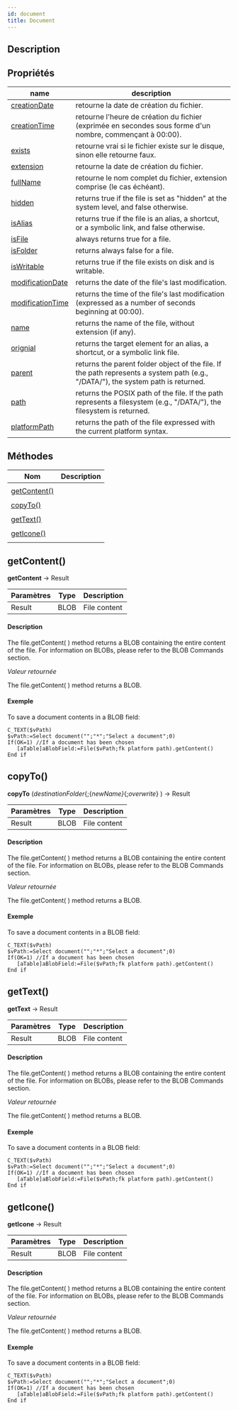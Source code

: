 ```yaml
---
id: document
title: Document
---
```


## Description

## Propriétés

<!-- REF document.properties -->
| name                                                                         | description                                                                                                                                                                         |
| ---------------------------------------------------------------------------- | ----------------------------------------------------------------------------------------------------------------------------------------------------------------------------------- |
|<!-- REF document.creationDate -->[creationDate]()<!-- END REF -->|<!-- REF document.creationDateDesc -->retourne la date de création du fichier.<!-- END REF -->|
|<!-- REF document.creationTime -->[creationTime]()<!-- END REF -->| <!-- REF document.creationTimeDesc --> retourne l'heure de création du fichier (exprimée en secondes sous forme d'un nombre, commençant à 00:00). <!-- END REF -->|
|<!-- REF document.exists -->[exists]()<!-- END REF -->|<!-- REF document.existsDesc --> retourne vrai si le fichier existe sur le disque, sinon elle retourne faux.<!-- END REF -->|
|<!-- REF document.extension -->[extension]()<!-- END REF -->| <!-- REF document.extensionDesc -->retourne la date de création du fichier. <!-- END REF -->|
|<!-- REF document.fullName -->[fullName]()<!-- END REF -->|<!-- REF document.fullNameDesc -->retourne le nom complet du fichier, extension comprise (le cas échéant).<!-- END REF -->|
|<!-- REF document.hidden -->[hidden]() <!-- END REF -->|<!-- REF document.hiddenDesc -->  returns true if the file is set as "hidden" at the system level, and false otherwise. <!-- END REF -->|
|<!-- REF document.isAlias -->[isAlias]()<!-- END REF -->| <!-- REF document.isAliasDesc -->returns true if the file is an alias, a shortcut, or a symbolic link, and false otherwise.<!-- END REF -->|
|<!-- REF document.isFile -->[isFile]() <!-- END REF -->|<!-- REF document.isFileDesc -->always returns true for a file.<!-- END REF -->|
|<!-- REF document.isFolder -->[isFolder]()<!-- END REF -->|<!-- REF document.isFolderDesc -->returns always false for a file.<!-- END REF -->|
|<!-- REF document.isWritable -->[isWritable]()<!-- END REF -->|<!-- REF document.isWritableDesc -->returns true if the file exists on disk and is writable.<!-- END REF -->|
|<!-- REF document.modificationDate -->[modificationDate]()<!-- END REF -->|<!-- REF document.modificationDateDesc --> returns the date of the file's last modification.<!-- END REF -->|
|<!-- REF document.modificationTime -->[modificationTime]()<!-- END REF -->|<!-- REF document.modificationTimeDesc -->returns the time of the file's last modification (expressed as a number of seconds beginning at 00:00).<!-- END REF -->|
|<!-- REF document.name -->[name]()<!-- END REF -->| <!-- REF document.nameDesc --> returns the name of the file, without extension (if any).<!-- END REF -->|
|<!-- REF document.original -->[orignial]() <!-- END REF -->|<!-- REF document.originalDesc -->returns the target element for an alias, a shortcut, or a symbolic link file.<!-- END REF -->|
|<!-- REF document.parent -->[parent]()<!-- END REF -->|<!-- REF document.parentDesc -->returns the parent folder object of the file. If the path represents a system path (e.g., "/DATA/"), the system path is returned.<!-- END REF -->|
|<!-- REF document.path -->[path]()<!-- END REF -->|<!-- REF document.pathDesc -->returns the POSIX path of the file. If the path represents a filesystem (e.g., "/DATA/"), the filesystem is returned.<!-- END REF -->|
|<!-- REF document.platformPath -->[platformPath]()<!-- END REF -->|  <!-- REF document.platformPathDesc -->returns the path of the file expressed with the current platform syntax. <!-- END REF -->|
<!-- END REF -->

## Méthodes

















| Nom                           | Description                                  |
| ----------------------------- | -------------------------------------------- |
|<!-- REF document.methods -->|                                              |
| [getContent()](#getcontent)   |<!-- INCLUDE Document.getContent.Summary -->|
|                               |<!--INCLUDE Document.getContent.Syntax -->|
| [copyTo()](#copyto)           |<!-- INCLUDE Document.copyTo.Summary -->|
|                               |<!--INCLUDE Document.copyTo.Syntax -->|
| [getText()](#gettext)         |<!-- INCLUDE Document.getText.Summary -->|
|                               |<!--INCLUDE Document.getText.Syntax -->|
| [getIcone()](#geticone)       |<!-- INCLUDE Document.getIcone.Summary -->|
|                               |<!--INCLUDE Document.getIcone.Syntax -->|
<!-- END REF -->
 
<!-- REF document.methods.Desc -->
## getContent()
<!-- REF Document.getContent.Syntax -->
**getContent** &rarr; Result<!-- END REF -->

<!-- REF Document.getContent.Parameters -->
| Paramètres | Type | Description  |
| ---------- | ---- | ------------ |
| Result     | BLOB | File content |
<!-- END REF -->

<!-- REF Document.getContent.Desc -->
#### Description
The file.getContent( ) method returns <!-- REF Document.getContent.Summary -->a BLOB containing the entire content of the file. For information on BLOBs, please refer to the BLOB Commands section.<!-- END REF -->

*Valeur retournée*

The file.getContent( ) method returns a BLOB.

#### Exemple
To save a document contents in a BLOB field:

 ```4d
 C_TEXT($vPath)
 $vPath:=Select document("";"*";"Select a document";0)
 If(OK=1) //If a document has been chosen
    [aTable]aBlobField:=File($vPath;fk platform path).getContent()
 End if
 ```
 <!-- END REF -->

## copyTo()

<!-- REF Document.copyTo.Syntax -->
**copyTo** (*destinationFolder*{;{*newName}*{;*overwrite*} ) &rarr; Result<!-- END REF -->

<!-- REF Document.copyTo.Parameters -->
| Paramètres | Type | Description  |
| ---------- | ---- | ------------ |
| Result     | BLOB | File content |
<!-- END REF -->

<!-- REF Document.copyTo.Desc -->
#### Description
The file.getContent( ) method returns <!-- REF Document.copyTo.Summary -->a BLOB containing the entire content of the file. For information on BLOBs, please refer to the BLOB Commands section.<!-- END REF -->

*Valeur retournée*

The file.getContent( ) method returns a BLOB.

#### Exemple
To save a document contents in a BLOB field:

 ```4d
 C_TEXT($vPath)
 $vPath:=Select document("";"*";"Select a document";0)
 If(OK=1) //If a document has been chosen
    [aTable]aBlobField:=File($vPath;fk platform path).getContent()
 End if
 ```
 <!-- END REF -->

## getText()
<!-- REF Document.getText.Syntax -->
**getText** &rarr; Result<!-- END REF -->

<!-- REF Document.getText.Parameters -->
| Paramètres | Type | Description  |
| ---------- | ---- | ------------ |
| Result     | BLOB | File content |
<!-- END REF -->

<!-- REF Document.getText.Desc -->
#### Description
The file.getContent( ) method returns <!-- REF Document.getText.Summary -->a BLOB containing the entire content of the file. For information on BLOBs, please refer to the BLOB Commands section.<!-- END REF -->

*Valeur retournée*

The file.getContent( ) method returns a BLOB.

#### Exemple
To save a document contents in a BLOB field:

 ```4d
 C_TEXT($vPath)
 $vPath:=Select document("";"*";"Select a document";0)
 If(OK=1) //If a document has been chosen
    [aTable]aBlobField:=File($vPath;fk platform path).getContent()
 End if
 ```
 <!-- END REF -->

## getIcone()
<!-- REF Document.getIcone.Syntax -->
**getIcone** &rarr; Result<!-- END REF -->

<!-- REF Document.getIcone.Parameters -->
| Paramètres | Type | Description  |
| ---------- | ---- | ------------ |
| Result     | BLOB | File content |
<!-- END REF -->

<!-- REF Document.getIcone.Desc -->
#### Description
The file.getContent( ) method returns <!-- REF Document.getIcone.Summary -->a BLOB containing the entire content of the file. For information on BLOBs, please refer to the BLOB Commands section.<!-- END REF -->

*Valeur retournée*

The file.getContent( ) method returns a BLOB.

#### Exemple
To save a document contents in a BLOB field:

 ```4d
 C_TEXT($vPath)
 $vPath:=Select document("";"*";"Select a document";0)
 If(OK=1) //If a document has been chosen
    [aTable]aBlobField:=File($vPath;fk platform path).getContent()
 End if
 ```
 <!-- END REF -->
 <!-- END REF -->